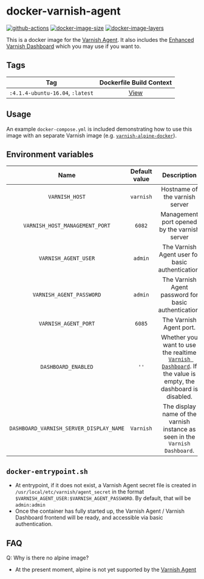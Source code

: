 # docker-varnish-agent

[![github-actions](https://github.com/theohbrothers/docker-varnish-agent/workflows/ci-master-pr/badge.svg)](https://github.com/theohbrothers/docker-varnish-agent/actions)
[![docker-image-size](https://img.shields.io/microbadger/image-size/theohbrothers/docker-varnish-agent/latest)](https://hub.docker.com/r/theohbrothers/docker-varnish-agent)
[![docker-image-layers](https://img.shields.io/microbadger/layers/theohbrothers/docker-varnish-agent/latest)](https://hub.docker.com/r/theohbrothers/docker-varnish-agent)

This is a docker image for the [Varnish Agent](https://github.com/varnish/vagent2).
It also includes the [Enhanced Varnish Dashboard](https://github.com/brandonwamboldt/varnish-dashboard) which you may use if you want to.

## Tags

| Tag | Dockerfile Build Context |
|:-------:|:---------:|
| `:4.1.4-ubuntu-16.04`, `:latest` | [View](variants/4.1.4-ubuntu-16.04 ) |

## Usage

An example `docker-compose.yml` is included demonstrating how to use this image with an separate Varnish image (e.g. [`varnish-alpine-docker`](https://github.com/thiagofigueiro/varnish-alpine-docker)).

## Environment variables

| Name | Default value | Description
|:-------:|:---------------:|:---------:|
| `VARNISH_HOST` | `varnish` | Hostname of the varnish server
| `VARNISH_HOST_MANAGEMENT_PORT` | `6082` | Management port opened by the varnish server
| `VARNISH_AGENT_USER` | `admin` | The Varnish Agent user for basic authentication.
| `VARNISH_AGENT_PASSWORD` | `admin` | The Varnish Agent password for basic authentication.
| `VARNISH_AGENT_PORT` | `6085` | The Varnish Agent port.
| `DASHBOARD_ENABLED` | `''` | Whether you want to use the realtime [`Varnish Dashboard`](https://github.com/brandonwamboldt/varnish-dashboard). If the value is empty, the dashboard is disabled.
| `DASHBOARD_VARNISH_SERVER_DISPLAY_NAME` | `Varnish` | The display name of the varnish instance as seen in the `Varnish Dashboard`.

## `docker-entrypoint.sh`

- At entrypoint, if it does not exist, a Varnish Agent secret file is created in `/usr/local/etc/varnish/agent_secret` in the format `$VARNISH_AGENT_USER:$VARNISH_AGENT_PASSWORD`. By default, that will be `admin:admin`
- Once the container has fully started up, the Varnish Agent / Varnish Dashboard frontend will be ready, and accessible via basic authentication.

## FAQ

Q: Why is there no alpine image?

- At the present moment, alpine is not yet supported by the [Varnish Agent](https://github.com/varnish/vagent2)
